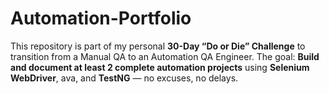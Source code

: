 # Automation-Portfolio
This repository is part of my personal **30-Day “Do or Die” Challenge** to transition from a Manual QA to an Automation QA Engineer.   The goal: **Build and document at least 2 complete automation projects** using **Selenium WebDriver**, ava, and **TestNG** — no excuses, no delays.
